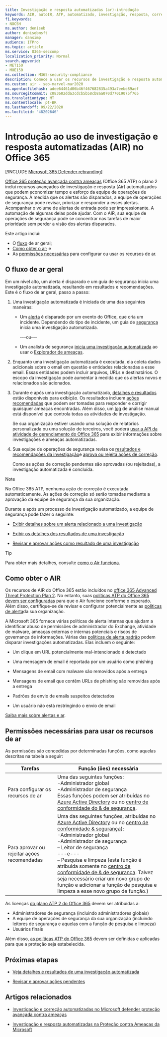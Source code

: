 ```yaml
---
title: Investigação e resposta automatizadas (ar)-introdução
keywords: AIR, autoIR, ATP, automatizado, investigação, resposta, correção, ameaças, avançado, ameaça, proteção
f1.keywords:
- NOCSH
ms.author: deniseb
author: denisebmsft
manager: dansimp
audience: ITPro
ms.topic: article
ms.service: O365-seccomp
localization_priority: Normal
search.appverid:
- MET150
- MOE150
ms.collection: M365-security-compliance
description: Comece a usar os recursos de investigação e resposta automatizados no Office 365 Advanced Threat Protection Plan 2.
ms.custom: air - seo-marvel-mar2020
ms.openlocfilehash: adee64461d06b46f467682835a493a7eebe89aef
ms.sourcegitcommit: c083602dda3cdcb5b58cb8aa070d77019075f765
ms.translationtype: MT
ms.contentlocale: pt-BR
ms.lasthandoff: 09/22/2020
ms.locfileid: "48202646"
---
```

# <a name="get-started-using-automated-investigation-and-response-air-in-office-365"></a>Introdução ao uso de investigação e resposta automatizadas (AIR) no Office 365

[!INCLUDE [Microsoft 365 Defender rebranding](../includes/microsoft-defender-for-office.md)]


[Office 365 proteção avançada contra ameaças](office-365-atp.md) (Office 365 ATP) o plano 2 inclui recursos avançados de investigação e resposta (Air) automatizados que podem economizar tempo e esforço da equipe de operações de segurança. À medida que os alertas são disparados, a equipe de operações de segurança pode revisar, priorizar e responder a esses alertas. Acompanhar o volume de alertas de entrada pode ser impressionante. A automação de algumas delas pode ajudar. Com o AIR, sua equipe de operações de segurança pode se concentrar nas tarefas de maior prioridade sem perder a visão dos alertas disparados.

Este artigo inclui:
- O [fluxo](#the-overall-flow-of-air) de ar geral;
- [Como obter o ar](#how-to-get-air); e 
- As [permissões necessárias](#required-permissions-to-use-air-capabilities) para configurar ou usar os recursos de ar. 

## <a name="the-overall-flow-of-air"></a>O fluxo de ar geral

Em um nível alto, um alerta é disparado e um guia de segurança inicia uma investigação automatizada, resultando em resultados e recomendações. Este é o fluxo de ar geral, passo a passo:

1. Uma investigação automatizada é iniciada de uma das seguintes maneiras:

   - Um [alerta](https://docs.microsoft.com/microsoft-365/compliance/alert-policies) é disparado por um evento do Office, que cria um incidente. Dependendo do tipo de incidente, um guia de [segurança](automated-investigation-response-office.md#security-playbooks) inicia uma investigação automatizada. 

     ---ou---
   
   - Um analista de segurança [inicia uma investigação automatizada](automated-investigation-response-office.md#example-a-security-administrator-triggers-an-investigation-from-threat-explorer) ao usar o [Explorador de ameaças](threat-explorer.md).

2. Enquanto uma investigação automatizada é executada, ela coleta dados adicionais sobre o email em questão e entidades relacionadas a esse email. Essas entidades podem incluir arquivos, URLs e destinatários.  O escopo da investigação pode aumentar à medida que os alertas novos e relacionados são acionados.

3. Durante e após uma investigação automatizada, [detalhes e resultados](air-view-investigation-results.md) estão disponíveis para exibição. Os resultados incluem [ações recomendadas](air-remediation-actions.md) que podem ser tomadas para responder e corrigir quaisquer ameaças encontradas. Além disso, um [log](air-view-investigation-results.md#playbook-log) de análise manual está disponível que controla todas as atividades de investigação.

    Se sua organização estiver usando uma solução de relatórios personalizada ou uma solução de terceiros, você poderá [usar a API da atividade de gerenciamento do Office 365](air-custom-reporting.md) para exibir informações sobre investigações e ameaças automatizadas.

4. Sua equipe de operações de segurança revisa os [resultados e recomendações da investigação](air-view-investigation-results.md)e [aprova ou rejeita ações de correção](air-review-approve-pending-completed-actions.md). 

    Como as ações de correção pendentes são aprovadas (ou rejeitadas), a investigação automatizada é concluída.

> [!NOTE]
> No Office 365 ATP, nenhuma ação de correção é executada automaticamente. As ações de correção só serão tomadas mediante a aprovação da equipe de segurança da sua organização. 

Durante e após um processo de investigação automatizado, a equipe de segurança pode fazer o seguinte:

- [Exibir detalhes sobre um alerta relacionado a uma investigação](air-view-investigation-results.md#view-details-about-an-alert-related-to-an-investigation)

- [Exibir os detalhes dos resultados de uma investigação](air-view-investigation-results.md#view-details-of-an-investigation)

- [Revisar e aprovar ações como resultado de uma investigação](air-review-approve-pending-completed-actions.md)

> [!TIP]
> Para obter mais detalhes, consulte [como o Air funciona](https://docs.microsoft.com/microsoft-365/security/office-365-security/automated-investigation-response-office).

## <a name="how-to-get-air"></a>Como obter o AIR

Os recursos de AIR do Office 365 estão incluídos no [office 365 Advanced Threat Protection Plan 2](https://docs.microsoft.com/microsoft-365/security/office-365-security/office-365-atp#office-365-atp-plan-1-and-plan-2). No entanto, suas [políticas ATP do Office 365 devem ser configuradas](https://docs.microsoft.com/microsoft-365/security/office-365-security/protect-against-threats) para que o Air funcione conforme o esperado. Além disso, certifique-se de revisar e configurar potencialmente as [políticas de alerta](https://docs.microsoft.com/microsoft-365/compliance/alert-policies)da sua organização. 

A Microsoft 365 fornece várias políticas de alerta internas que ajudam a identificar abuso de permissões de administrador do Exchange, atividade de malware, ameaças externas e internas potenciais e riscos de governança de informações. Várias das [políticas de alerta padrão](https://docs.microsoft.com/microsoft-365/compliance/alert-policies#default-alert-policies) podem disparar investigações automatizadas. Elas incluem o seguinte:

- Um clique em URL potencialmente mal-intencionado é detectado

- Uma mensagem de email é reportada por um usuário como phishing

- Mensagens de email com malware são removidos após a entrega

- Mensagens de email que contêm URLs de phishing são removidas após a entrega

- Padrões de envio de emails suspeitos detectados

- Um usuário não está restringindo o envio de email

[Saiba mais sobre alertas e ar](https://docs.microsoft.com/microsoft-365/security/office-365-security/automated-investigation-response-office).

## <a name="required-permissions-to-use-air-capabilities"></a>Permissões necessárias para usar os recursos de ar

As permissões são concedidas por determinadas funções, como aquelas descritas na tabela a seguir: 

|Tarefas |Função (ões) necessária |
|--|--|
|Para configurar os recursos de ar |Uma das seguintes funções: <br/>-Administrador global<br/>-Administrador de segurança <br/>Essas funções podem ser atribuídas no [Azure Active Directory](https://docs.microsoft.com/azure/active-directory/users-groups-roles/directory-assign-admin-roles) ou no [centro de conformidade do & de segurança](https://docs.microsoft.com/microsoft-365/security/office-365-security/permissions-in-the-security-and-compliance-center). |
|Para aprovar ou rejeitar ações recomendadas|Uma das seguintes funções, atribuídas no [Azure Active Directory](https://docs.microsoft.com/azure/active-directory/users-groups-roles/directory-assign-admin-roles) ou no [centro de conformidade & segurança](https://docs.microsoft.com/microsoft-365/security/office-365-security/permissions-in-the-security-and-compliance-center)):<br/>-Administrador global <br/>-Administrador de segurança<br/>– Leitor de segurança <br/>---e---<br/>– Pesquisa e limpeza (esta função é atribuída somente no [centro de conformidade de & de segurança](https://docs.microsoft.com/microsoft-365/security/office-365-security/permissions-in-the-security-and-compliance-center). Talvez seja necessário criar um novo grupo de função e adicionar a função de pesquisa e limpeza a esse novo grupo de função.)

As licenças [do plano ATP 2 do Office 365](https://docs.microsoft.com/microsoft-365/security/office-365-security/office-365-atp#office-365-atp-plan-1-and-plan-2) devem ser atribuídas a:
- Administradores de segurança (incluindo administradores globais)
- A equipe de operações de segurança da sua organização (incluindo leitores de segurança e aquelas com a função de pesquisa e limpeza)
- Usuários finais

Além disso, [as políticas ATP do Office 365](https://docs.microsoft.com/microsoft-365/security/office-365-security/office-365-atp#configure-atp-policies) devem ser definidas e aplicadas para que a proteção seja estabelecida.

## <a name="next-steps"></a>Próximas etapas

- [Veja detalhes e resultados de uma investigação automatizada](https://docs.microsoft.com/microsoft-365/security/office-365-security/air-view-investigation-results#view-details-of-an-investigation)

- [Revisar e aprovar ações pendentes](https://docs.microsoft.com/microsoft-365/security/office-365-security/air-remediation-actions)

## <a name="related-articles"></a>Artigos relacionados

- [Investigação e correção automatizadas no Microsoft defender proteção avançada contra ameaças](https://docs.microsoft.com/windows/security/threat-protection/microsoft-defender-atp/automated-investigations)

- [Investigação e resposta automatizadas na Proteção contra Ameaças da Microsoft](https://docs.microsoft.com/microsoft-365/security/mtp/mtp-autoir)
